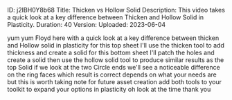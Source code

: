 ID: j2IBH0Y8b68
Title: Thicken vs Hollow Solid
Description: This video takes a quick look at a key difference between Thicken and Hollow Solid in Plasticity.
Duration: 40
Version: 
Uploaded: 2023-06-04

yum yum
Floyd here with a quick look at a key
difference between thicken and Hollow
solid in plasticity for this top sheet
I'll use the thicken tool to add
thickness and create a solid for this
bottom sheet I'll patch the holes and
create a solid
then use the hollow solid tool to
produce similar results as the top Solid
if we look at the two Circle ends we'll
see a noticeable difference on the ring
faces which result is correct depends on
what your needs are but this is worth
taking note for future asset creation
add both tools to your toolkit to expand
your options in plasticity oh look at
the time
thank you
